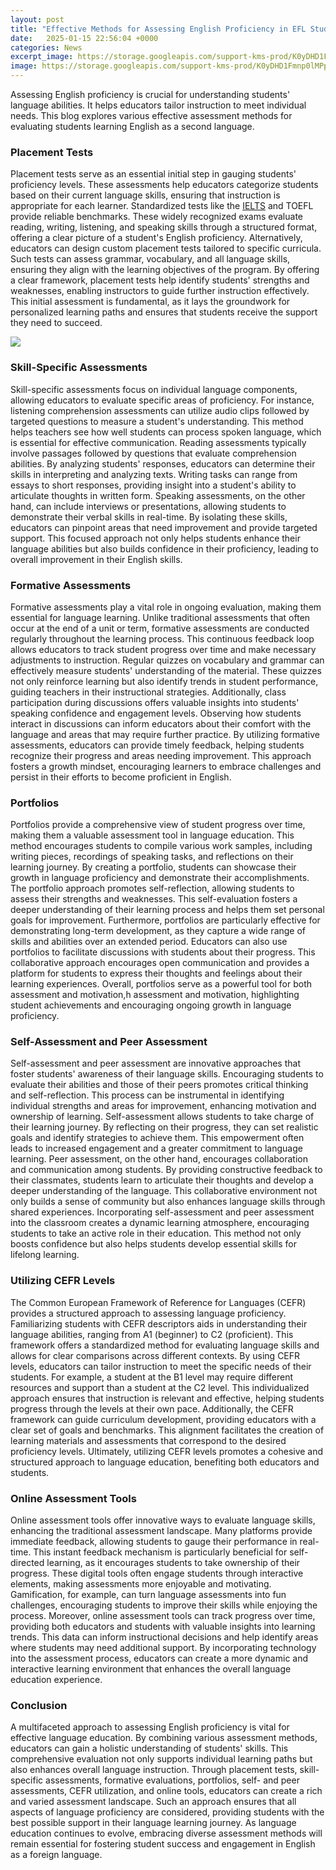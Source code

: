 ```yaml
---
layout: post
title: "Effective Methods for Assessing English Proficiency in EFL Students"
date:   2025-01-15 22:56:04 +0000
categories: News
excerpt_image: https://storage.googleapis.com/support-kms-prod/K0yDHD1Fmnp0lMPptD9w4PiNV9IuJVHPdHz4
image: https://storage.googleapis.com/support-kms-prod/K0yDHD1Fmnp0lMPptD9w4PiNV9IuJVHPdHz4
---
```


Assessing English proficiency is crucial for understanding students' language abilities. It helps educators tailor instruction to meet individual needs. This blog explores various effective assessment methods for evaluating students learning English as a second language.
### Placement Tests
Placement tests serve as an essential initial step in gauging students' proficiency levels. These assessments help educators categorize students based on their current language skills, ensuring that instruction is appropriate for each learner. Standardized tests like the [IELTS](https://more.io.vn/en/International_English_Language_Testing_System) and TOEFL provide reliable benchmarks. These widely recognized exams evaluate reading, writing, listening, and speaking skills through a structured format, offering a clear picture of a student's English proficiency.
Alternatively, educators can design custom placement tests tailored to specific curricula. Such tests can assess grammar, vocabulary, and all language skills, ensuring they align with the learning objectives of the program. By offering a clear framework, placement tests help identify students' strengths and weaknesses, enabling instructors to guide further instruction effectively. This initial assessment is fundamental, as it lays the groundwork for personalized learning paths and ensures that students receive the support they need to succeed.

![](https://www.insightstoenglish.com/wp-content/uploads/proficiency-levels-1-600x776.gif)
### Skill-Specific Assessments
Skill-specific assessments focus on individual language components, allowing educators to evaluate specific areas of proficiency. For instance, listening comprehension assessments can utilize audio clips followed by targeted questions to measure a student's understanding. This method helps teachers see how well students can process spoken language, which is essential for effective communication.
Reading assessments typically involve passages followed by questions that evaluate comprehension abilities. By analyzing students' responses, educators can determine their skills in interpreting and analyzing texts. Writing tasks can range from essays to short responses, providing insight into a student's ability to articulate thoughts in written form. Speaking assessments, on the other hand, can include interviews or presentations, allowing students to demonstrate their verbal skills in real-time.
By isolating these skills, educators can pinpoint areas that need improvement and provide targeted support. This focused approach not only helps students enhance their language abilities but also builds confidence in their proficiency, leading to overall improvement in their English skills.
### Formative Assessments
Formative assessments play a vital role in ongoing evaluation, making them essential for language learning. Unlike traditional assessments that often occur at the end of a unit or term, formative assessments are conducted regularly throughout the learning process. This continuous feedback loop allows educators to track student progress over time and make necessary adjustments to instruction.
Regular quizzes on vocabulary and grammar can effectively measure students' understanding of the material. These quizzes not only reinforce learning but also identify trends in student performance, guiding teachers in their instructional strategies. Additionally, class participation during discussions offers valuable insights into students' speaking confidence and engagement levels. Observing how students interact in discussions can inform educators about their comfort with the language and areas that may require further practice.
By utilizing formative assessments, educators can provide timely feedback, helping students recognize their progress and areas needing improvement. This approach fosters a growth mindset, encouraging learners to embrace challenges and persist in their efforts to become proficient in English.
### Portfolios
Portfolios provide a comprehensive view of student progress over time, making them a valuable assessment tool in language education. This method encourages students to compile various work samples, including writing pieces, recordings of speaking tasks, and reflections on their learning journey. By creating a portfolio, students can showcase their growth in language proficiency and demonstrate their accomplishments.
The portfolio approach promotes self-reflection, allowing students to assess their strengths and weaknesses. This self-evaluation fosters a deeper understanding of their learning process and helps them set personal goals for improvement. Furthermore, portfolios are particularly effective for demonstrating long-term development, as they capture a wide range of skills and abilities over an extended period.
Educators can also use portfolios to facilitate discussions with students about their progress. This collaborative approach encourages open communication and provides a platform for students to express their thoughts and feelings about their learning experiences. Overall, portfolios serve as a powerful tool for both assessment and motivation,h assessment and motivation, highlighting student achievements and encouraging ongoing growth in language proficiency.
### Self-Assessment and Peer Assessment
Self-assessment and peer assessment are innovative approaches that foster students' awareness of their language skills. Encouraging students to evaluate their abilities and those of their peers promotes critical thinking and self-reflection. This process can be instrumental in identifying individual strengths and areas for improvement, enhancing motivation and ownership of learning.
Self-assessment allows students to take charge of their learning journey. By reflecting on their progress, they can set realistic goals and identify strategies to achieve them. This empowerment often leads to increased engagement and a greater commitment to language learning.
Peer assessment, on the other hand, encourages collaboration and communication among students. By providing constructive feedback to their classmates, students learn to articulate their thoughts and develop a deeper understanding of the language. This collaborative environment not only builds a sense of community but also enhances language skills through shared experiences.
Incorporating self-assessment and peer assessment into the classroom creates a dynamic learning atmosphere, encouraging students to take an active role in their education. This method not only boosts confidence but also helps students develop essential skills for lifelong learning.
### Utilizing CEFR Levels
The Common European Framework of Reference for Languages (CEFR) provides a structured approach to assessing language proficiency. Familiarizing students with CEFR descriptors aids in understanding their language abilities, ranging from A1 (beginner) to C2 (proficient). This framework offers a standardized method for evaluating language skills and allows for clear comparisons across different contexts.
By using CEFR levels, educators can tailor instruction to meet the specific needs of their students. For example, a student at the B1 level may require different resources and support than a student at the C2 level. This individualized approach ensures that instruction is relevant and effective, helping students progress through the levels at their own pace.
Additionally, the CEFR framework can guide curriculum development, providing educators with a clear set of goals and benchmarks. This alignment facilitates the creation of learning materials and assessments that correspond to the desired proficiency levels. Ultimately, utilizing CEFR levels promotes a cohesive and structured approach to language education, benefiting both educators and students.
### Online Assessment Tools
Online assessment tools offer innovative ways to evaluate language skills, enhancing the traditional assessment landscape. Many platforms provide immediate feedback, allowing students to gauge their performance in real-time. This instant feedback mechanism is particularly beneficial for self-directed learning, as it encourages students to take ownership of their progress.
These digital tools often engage students through interactive elements, making assessments more enjoyable and motivating. Gamification, for example, can turn language assessments into fun challenges, encouraging students to improve their skills while enjoying the process.
Moreover, online assessment tools can track progress over time, providing both educators and students with valuable insights into learning trends. This data can inform instructional decisions and help identify areas where students may need additional support. By incorporating technology into the assessment process, educators can create a more dynamic and interactive learning environment that enhances the overall language education experience.
### Conclusion
A multifaceted approach to assessing English proficiency is vital for effective language education. By combining various assessment methods, educators can gain a holistic understanding of students' skills. This comprehensive evaluation not only supports individual learning paths but also enhances overall language instruction.
Through placement tests, skill-specific assessments, formative evaluations, portfolios, self- and peer assessments, CEFR utilization, and online tools, educators can create a rich and varied assessment landscape. Such an approach ensures that all aspects of language proficiency are considered, providing students with the best possible support in their language learning journey. As language education continues to evolve, embracing diverse assessment methods will remain essential for fostering student success and engagement in English as a foreign language.